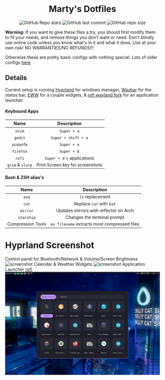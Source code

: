 <div align="center">

# Marty's Dotfiles

![GitHub Repo stars](https://img.shields.io/github/stars/Marty1820/configs?style=for-the-badge&labelColor=44475a&color=bd93f9) ![GitHub last commit](https://img.shields.io/github/last-commit/Marty1820/configs?style=for-the-badge&labelColor=44475a&color=bd93f9) ![GitHub repo size](https://img.shields.io/github/repo-size/Marty1820/configs?style=for-the-badge&labelColor=44475a&color=bd93f9)

</div>

**Warning:** If you want to give these files a try, you should first modify them to fit your needs, and remove things you don’t want or need. Don’t blindly use online code unless you know what's in it and what it does. Use at your own risk! NO WARRANTIES/NO REFUNDS!!!

Otherwise these are pretty basic configs with nothing special. Lots of older configs [here](https://github.com/Marty1820/old-dotfiles)

## Details

Current setup is running [Hyprland](https://hyprland.org/) for windows manager, [Waybar](https://github.com/Alexays/Waybar) for the status bar, [EWW](https://elkowar.github.io/eww/eww.html) for a couple widgets, & [rofi wayland fork](https://github.com/lbonn/rofi) for an application launcher.

#### Keybound Apps

|       Name       |           Description            |
| :--------------: | :------------------------------: |
|      `nvim`      |           `Super + a`            |
|     `gedit`      |       `Super + shift + a`        |
|    `pcmanfm`     |           `Super + e`            |
|    `firefox`     |           `Super + b`            |
|      `rofi`      |    `Super + d` = applications    |
| `grim` & `slurp` | Print Screen key for screenshots |

#### Bash & ZSH alias's

|       Name        |                 Description                  |
| :---------------: | :------------------------------------------: |
|       `exa`       |               `ls` replacement               |
|       `cat`       |           Replace `cat` with `bat`           |
|     `mirror`      |    Updates mirrors with reflector on Arch    |
|    `starship`     |         Changes the terminal prompt          |
| Compression Tools | `ex filename` extracts most compressed files |

# Hyprland Screenshot

Control panel for Bluetooth/Network & Volume/Screen Brightness
![screenshot](.screenshots/hyprland.png)
Calendar & Weather Widgets
![screenshot](.screenshots/hyprland2.png)
Application Launcher [rofi](https://github.com/lbonn/rofi)
![screenshot](.screenshots/apps-menu.png)

